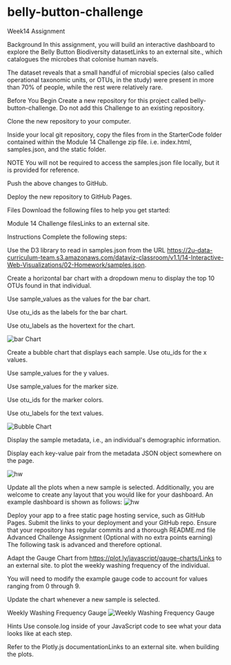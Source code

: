 # belly-button-challenge
Week14 Assignment

Background
In this assignment, you will build an interactive dashboard to explore the Belly Button Biodiversity datasetLinks to an external site., which catalogues the microbes that colonise human navels.

The dataset reveals that a small handful of microbial species (also called operational taxonomic units, or OTUs, in the study) were present in more than 70% of people, while the rest were relatively rare.

Before You Begin
Create a new repository for this project called belly-button-challenge. Do not add this Challenge to an existing repository.

Clone the new repository to your computer.

Inside your local git repository, copy the files from in the StarterCode folder contained within the Module 14 Challenge zip file. i.e. index.html, samples.json, and the static folder.

NOTE
You will not be required to access the samples.json file locally, but it is provided for reference.

Push the above changes to GitHub.

Deploy the new repository to GitHub Pages.

Files
Download the following files to help you get started:

Module 14 Challenge filesLinks to an external site.

Instructions
Complete the following steps:

Use the D3 library to read in samples.json from the URL https://2u-data-curriculum-team.s3.amazonaws.com/dataviz-classroom/v1.1/14-Interactive-Web-Visualizations/02-Homework/samples.json.

Create a horizontal bar chart with a dropdown menu to display the top 10 OTUs found in that individual.

Use sample_values as the values for the bar chart.

Use otu_ids as the labels for the bar chart.

Use otu_labels as the hovertext for the chart.

![bar Chart](hw01.jpg)

Create a bubble chart that displays each sample.
Use otu_ids for the x values.

Use sample_values for the y values.

Use sample_values for the marker size.

Use otu_ids for the marker colors.

Use otu_labels for the text values.

![Bubble Chart](bubble_chart.jpg)

Display the sample metadata, i.e., an individual's demographic information.

Display each key-value pair from the metadata JSON object somewhere on the page.

![hw](hw03.jpg)

Update all the plots when a new sample is selected. Additionally, you are welcome to create any layout that you would like for your dashboard. An example dashboard is shown as follows:
![hw](hw02.jpg)

Deploy your app to a free static page hosting service, such as GitHub Pages. Submit the links to your deployment and your GitHub repo. Ensure that your repository has regular commits and a thorough README.md file
Advanced Challenge Assignment (Optional with no extra points earning)
The following task is advanced and therefore optional.

Adapt the Gauge Chart from https://plot.ly/javascript/gauge-charts/Links to an external site. to plot the weekly washing frequency of the individual.

You will need to modify the example gauge code to account for values ranging from 0 through 9.

Update the chart whenever a new sample is selected.

Weekly Washing Frequency Gauge
![Weekly Washing Frequency Gauge](gauge.jpg)

Hints
Use console.log inside of your JavaScript code to see what your data looks like at each step.

Refer to the Plotly.js documentationLinks to an external site. when building the plots.
